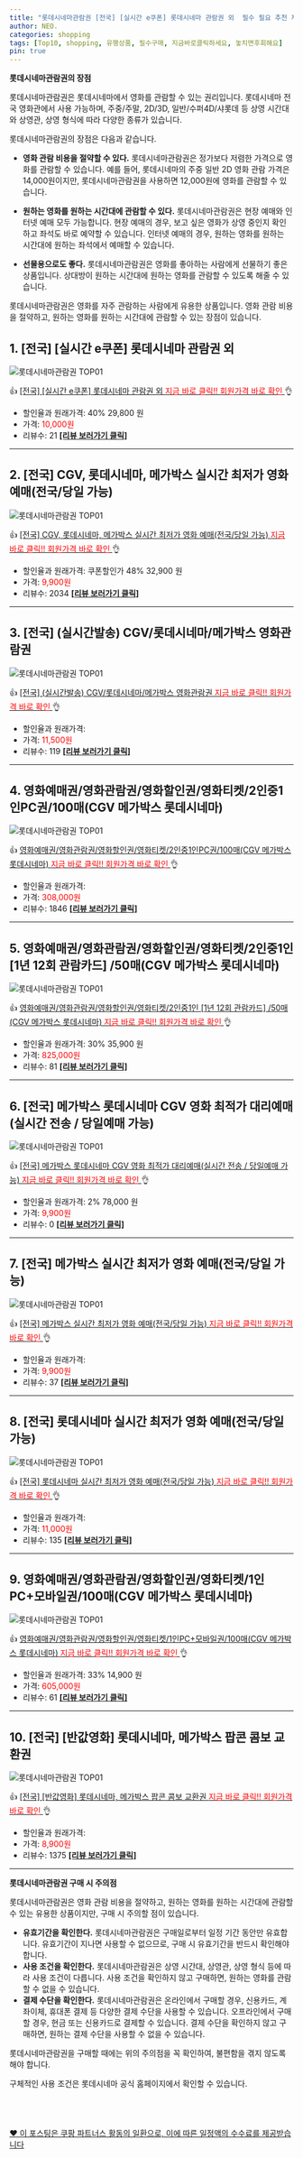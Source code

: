 ```yaml
---
title: "롯데시네마관람권 [전국] [실시간 e쿠폰] 롯데시네마 관람권 외  필수 필요 추천 제품 비교 최저 가격 비교 장점 구매 후기 구매평"
author: NEO.
categories: shopping
tags: [Top10, shopping, 유행상품, 필수구매, 지금바로클릭하세요, 놓치면후회해요]
pin: true
---
```

**롯데시네마관람권의 장점**

롯데시네마관람권은 롯데시네마에서 영화를 관람할 수 있는 권리입니다. 롯데시네마 전국 영화관에서 사용 가능하며, 주중/주말, 2D/3D, 일반/수퍼4D/샤롯데 등 상영 시간대와 상영관, 상영 형식에 따라 다양한 종류가 있습니다.

롯데시네마관람권의 장점은 다음과 같습니다.

* **영화 관람 비용을 절약할 수 있다.** 롯데시네마관람권은 정가보다 저렴한 가격으로 영화를 관람할 수 있습니다. 예를 들어, 롯데시네마의 주중 일반 2D 영화 관람 가격은 14,000원이지만, 롯데시네마관람권을 사용하면 12,000원에 영화를 관람할 수 있습니다.

* **원하는 영화를 원하는 시간대에 관람할 수 있다.** 롯데시네마관람권은 현장 예매와 인터넷 예매 모두 가능합니다. 현장 예매의 경우, 보고 싶은 영화가 상영 중인지 확인하고 좌석도 바로 예약할 수 있습니다. 인터넷 예매의 경우, 원하는 영화를 원하는 시간대에 원하는 좌석에서 예매할 수 있습니다.

* **선물용으로도 좋다.** 롯데시네마관람권은 영화를 좋아하는 사람에게 선물하기 좋은 상품입니다. 상대방이 원하는 시간대에 원하는 영화를 관람할 수 있도록 해줄 수 있습니다.

롯데시네마관람권은 영화를 자주 관람하는 사람에게 유용한 상품입니다. 영화 관람 비용을 절약하고, 원하는 영화를 원하는 시간대에 관람할 수 있는 장점이 있습니다.

   

## 1. [전국] [실시간 e쿠폰] 롯데시네마 관람권 외 

![롯데시네마관람권 TOP01](https://thumbnail6.coupangcdn.com/thumbnails/remote/490x490ex/image/travel_reactor/travelSeller/common/A00186952/a1c3732d-1233-4c21-8e87-5bb12d599b67.jpg)


👍 [[전국] [실시간 e쿠폰] 롯데시네마 관람권 외  <font color=red> 지금 바로 클릭!! 회원가격 바로 확인 </font> ](https://link.coupang.com/re/AFFTDP?lptag=AF3617701&subid=GithubCoopas&pageKey=10000002866360&traceid=V0-153&itemId=None&vendorItemId=None) 👌 


- 할인율과 원래가격: 40%  29,800   원
- 가격: <span style='color:red'>10,000원</span>
- 리뷰수: 21  [**[리뷰 보러가기 클릭]**](https://link.coupang.com/re/AFFTDP?lptag=AF3617701&subid=GithubCoopas&pageKey=10000002866360&traceid=V0-153&itemId=None&vendorItemId=None)

---


   

## 2. [전국] CGV, 롯데시네마, 메가박스 실시간 최저가 영화 예매(전국/당일 가능)

![롯데시네마관람권 TOP01](https://thumbnail10.coupangcdn.com/thumbnails/remote/490x490ex/image/travel_reactor/travelSeller/common/A00975239/0544333a-9d2a-4ac9-b5af-4e4c167c5930.jpg)


👍 [[전국] CGV, 롯데시네마, 메가박스 실시간 최저가 영화 예매(전국/당일 가능) <font color=red> 지금 바로 클릭!! 회원가격 바로 확인 </font> ](https://link.coupang.com/re/AFFTDP?lptag=AF3617701&subid=GithubCoopas&pageKey=10000002656675&traceid=V0-153&itemId=None&vendorItemId=None) 👌 


- 할인율과 원래가격: 쿠폰할인가 48%  32,900   원
- 가격: <span style='color:red'>9,900원</span>
- 리뷰수: 2034  [**[리뷰 보러가기 클릭]**](https://link.coupang.com/re/AFFTDP?lptag=AF3617701&subid=GithubCoopas&pageKey=10000002656675&traceid=V0-153&itemId=None&vendorItemId=None)

---


   

## 3. [전국] (실시간발송) CGV/롯데시네마/메가박스 영화관람권

![롯데시네마관람권 TOP01](https://thumbnail8.coupangcdn.com/thumbnails/remote/490x490ex/image/travel_reactor/travelSeller/common/A00141182/f6d17721-d9e6-4a8a-adaa-ec953c2178c0.jpg)


👍 [[전국] (실시간발송) CGV/롯데시네마/메가박스 영화관람권 <font color=red> 지금 바로 클릭!! 회원가격 바로 확인 </font> ](https://link.coupang.com/re/AFFTDP?lptag=AF3617701&subid=GithubCoopas&pageKey=332931214&traceid=V0-153&itemId=None&vendorItemId=None) 👌 


- 할인율과 원래가격: 
- 가격: <span style='color:red'>11,500원</span>
- 리뷰수: 119  [**[리뷰 보러가기 클릭]**](https://link.coupang.com/re/AFFTDP?lptag=AF3617701&subid=GithubCoopas&pageKey=332931214&traceid=V0-153&itemId=None&vendorItemId=None)

---


   

## 4. 영화예매권/영화관람권/영화할인권/영화티켓/2인중1인PC권/100매(CGV 메가박스 롯데시네마)

![롯데시네마관람권 TOP01](https://thumbnail10.coupangcdn.com/thumbnails/remote/490x490ex/image/vendor_inventory/images/2019/02/20/13/7/99448d43-84fc-41c0-ab81-f68bf00e914e.JPG)


👍 [영화예매권/영화관람권/영화할인권/영화티켓/2인중1인PC권/100매(CGV 메가박스 롯데시네마) <font color=red> 지금 바로 클릭!! 회원가격 바로 확인 </font> ](https://link.coupang.com/re/AFFSDP?lptag=AF3617701&subid=GithubCoopas&pageKey=188667350&traceid=V0-153&itemId=538773324&vendorItemId=4408058103) 👌 


- 할인율과 원래가격: 
- 가격: <span style='color:red'>308,000원</span>
- 리뷰수: 1846  [**[리뷰 보러가기 클릭]**](https://link.coupang.com/re/AFFSDP?lptag=AF3617701&subid=GithubCoopas&pageKey=188667350&traceid=V0-153&itemId=538773324&vendorItemId=4408058103)

---


   

## 5. 영화예매권/영화관람권/영화할인권/영화티켓/2인중1인 [1년 12회 관람카드] /50매(CGV 메가박스 롯데시네마)

![롯데시네마관람권 TOP01](https://thumbnail7.coupangcdn.com/thumbnails/remote/490x490ex/image/vendor_inventory/3519/b6b7e5ab1a1cf4a00310258dde89d938dbf3be2a7ce9e046ac77b33864c8.JPG)


👍 [영화예매권/영화관람권/영화할인권/영화티켓/2인중1인 [1년 12회 관람카드] /50매(CGV 메가박스 롯데시네마) <font color=red> 지금 바로 클릭!! 회원가격 바로 확인 </font> ](https://link.coupang.com/re/AFFSDP?lptag=AF3617701&subid=GithubCoopas&pageKey=188667527&traceid=V0-153&itemId=538774030&vendorItemId=4408059826) 👌 


- 할인율과 원래가격: 30%  35,900   원
- 가격: <span style='color:red'>825,000원</span>
- 리뷰수: 81  [**[리뷰 보러가기 클릭]**](https://link.coupang.com/re/AFFSDP?lptag=AF3617701&subid=GithubCoopas&pageKey=188667527&traceid=V0-153&itemId=538774030&vendorItemId=4408059826)

---


   

## 6. [전국] 메가박스 롯데시네마 CGV 영화 최적가 대리예매(실시간 전송 / 당일예매 가능)

![롯데시네마관람권 TOP01](https://thumbnail9.coupangcdn.com/thumbnails/remote/490x490ex/image/travel_reactor/travelSeller/common/A01004817/94136db1-c1e1-4a94-80a7-5bb658221897.jpg)


👍 [[전국] 메가박스 롯데시네마 CGV 영화 최적가 대리예매(실시간 전송 / 당일예매 가능) <font color=red> 지금 바로 클릭!! 회원가격 바로 확인 </font> ](https://link.coupang.com/re/AFFTDP?lptag=AF3617701&subid=GithubCoopas&pageKey=10000002785081&traceid=V0-153&itemId=None&vendorItemId=None) 👌 


- 할인율과 원래가격: 2%  78,000   원
- 가격: <span style='color:red'>9,900원</span>
- 리뷰수: 0  [**[리뷰 보러가기 클릭]**](https://link.coupang.com/re/AFFTDP?lptag=AF3617701&subid=GithubCoopas&pageKey=10000002785081&traceid=V0-153&itemId=None&vendorItemId=None)

---


   

## 7. [전국] 메가박스 실시간 최저가 영화 예매(전국/당일 가능)

![롯데시네마관람권 TOP01](https://thumbnail7.coupangcdn.com/thumbnails/remote/490x490ex/image/travel_reactor/travelSeller/common/A00975239/88850566-c90e-4391-bbbc-aaa1685f1450.jpg)


👍 [[전국] 메가박스 실시간 최저가 영화 예매(전국/당일 가능) <font color=red> 지금 바로 클릭!! 회원가격 바로 확인 </font> ](https://link.coupang.com/re/AFFTDP?lptag=AF3617701&subid=GithubCoopas&pageKey=10000002651234&traceid=V0-153&itemId=None&vendorItemId=None) 👌 


- 할인율과 원래가격: 
- 가격: <span style='color:red'>9,900원</span>
- 리뷰수: 37  [**[리뷰 보러가기 클릭]**](https://link.coupang.com/re/AFFTDP?lptag=AF3617701&subid=GithubCoopas&pageKey=10000002651234&traceid=V0-153&itemId=None&vendorItemId=None)

---


   

## 8. [전국] 롯데시네마 실시간 최저가 영화 예매(전국/당일 가능)

![롯데시네마관람권 TOP01](https://thumbnail7.coupangcdn.com/thumbnails/remote/490x490ex/image/travel_reactor/travelSeller/common/A00975239/6b10fe73-34f6-4e93-82a4-076189e2ef43.jpg)


👍 [[전국] 롯데시네마 실시간 최저가 영화 예매(전국/당일 가능) <font color=red> 지금 바로 클릭!! 회원가격 바로 확인 </font> ](https://link.coupang.com/re/AFFTDP?lptag=AF3617701&subid=GithubCoopas&pageKey=10000002651237&traceid=V0-153&itemId=None&vendorItemId=None) 👌 


- 할인율과 원래가격: 
- 가격: <span style='color:red'>11,000원</span>
- 리뷰수: 135  [**[리뷰 보러가기 클릭]**](https://link.coupang.com/re/AFFTDP?lptag=AF3617701&subid=GithubCoopas&pageKey=10000002651237&traceid=V0-153&itemId=None&vendorItemId=None)

---


   

## 9. 영화예매권/영화관람권/영화할인권/영화티켓/1인PC+모바일권/100매(CGV 메가박스 롯데시네마)

![롯데시네마관람권 TOP01](https://thumbnail8.coupangcdn.com/thumbnails/remote/490x490ex/image/vendor_inventory/images/2019/02/20/13/2/32d42bba-a010-4cd9-a355-ca6275478fb5.JPG)


👍 [영화예매권/영화관람권/영화할인권/영화티켓/1인PC+모바일권/100매(CGV 메가박스 롯데시네마) <font color=red> 지금 바로 클릭!! 회원가격 바로 확인 </font> ](https://link.coupang.com/re/AFFSDP?lptag=AF3617701&subid=GithubCoopas&pageKey=188667290&traceid=V0-153&itemId=538773185&vendorItemId=4408057690) 👌 


- 할인율과 원래가격: 33%  14,900   원
- 가격: <span style='color:red'>605,000원</span>
- 리뷰수: 61  [**[리뷰 보러가기 클릭]**](https://link.coupang.com/re/AFFSDP?lptag=AF3617701&subid=GithubCoopas&pageKey=188667290&traceid=V0-153&itemId=538773185&vendorItemId=4408057690)

---


   

## 10. [전국] [반값영화] 롯데시네마, 메가박스 팝콘 콤보 교환권

![롯데시네마관람권 TOP01](https://thumbnail9.coupangcdn.com/thumbnails/remote/490x490ex/image/travel_reactor/travelSeller/common/A00975239/aa97fe47-8611-4fcd-8406-2f01e6002ba1.png)


👍 [[전국] [반값영화] 롯데시네마, 메가박스 팝콘 콤보 교환권 <font color=red> 지금 바로 클릭!! 회원가격 바로 확인 </font> ](https://link.coupang.com/re/AFFTDP?lptag=AF3617701&subid=GithubCoopas&pageKey=10000002855905&traceid=V0-153&itemId=None&vendorItemId=None) 👌 


- 할인율과 원래가격: 
- 가격: <span style='color:red'>8,900원</span>
- 리뷰수: 1375  [**[리뷰 보러가기 클릭]**](https://link.coupang.com/re/AFFTDP?lptag=AF3617701&subid=GithubCoopas&pageKey=10000002855905&traceid=V0-153&itemId=None&vendorItemId=None)

---
**롯데시네마관람권 구매 시 주의점**

롯데시네마관람권은 영화 관람 비용을 절약하고, 원하는 영화를 원하는 시간대에 관람할 수 있는 유용한 상품이지만, 구매 시 주의할 점이 있습니다.

* **유효기간을 확인한다.** 롯데시네마관람권은 구매일로부터 일정 기간 동안만 유효합니다. 유효기간이 지나면 사용할 수 없으므로, 구매 시 유효기간을 반드시 확인해야 합니다.
* **사용 조건을 확인한다.** 롯데시네마관람권은 상영 시간대, 상영관, 상영 형식 등에 따라 사용 조건이 다릅니다. 사용 조건을 확인하지 않고 구매하면, 원하는 영화를 관람할 수 없을 수 있습니다.
* **결제 수단을 확인한다.** 롯데시네마관람권은 온라인에서 구매할 경우, 신용카드, 계좌이체, 휴대폰 결제 등 다양한 결제 수단을 사용할 수 있습니다. 오프라인에서 구매할 경우, 현금 또는 신용카드로 결제할 수 있습니다. 결제 수단을 확인하지 않고 구매하면, 원하는 결제 수단을 사용할 수 없을 수 있습니다.

롯데시네마관람권을 구매할 때에는 위의 주의점을 꼭 확인하여, 불편함을 겪지 않도록 해야 합니다.

구체적인 사용 조건은 롯데시네마 공식 홈페이지에서 확인할 수 있습니다.<br><br><br><br><br> [ ❤  이 포스팅은 쿠팡 파트너스 활동의 일환으로, 이에 따른 일정액의 수수료를 제공받습니다](https://link.coupang.com/a/bcEFyh)
